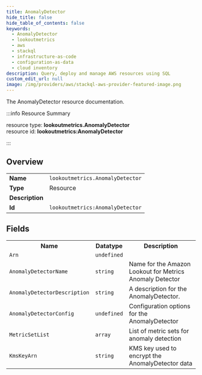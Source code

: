```yaml
---
title: AnomalyDetector
hide_title: false
hide_table_of_contents: false
keywords:
  - AnomalyDetector
  - lookoutmetrics
  - aws
  - stackql
  - infrastructure-as-code
  - configuration-as-data
  - cloud inventory
description: Query, deploy and manage AWS resources using SQL
custom_edit_url: null
image: /img/providers/aws/stackql-aws-provider-featured-image.png
---
```

The AnomalyDetector resource documentation.

:::info Resource Summary

<div class="row">
<div class="providerDocColumn">
<span>resource type:&nbsp;<b>lookoutmetrics.AnomalyDetector</b></span><br />
<span>resource id:&nbsp;<b>lookoutmetrics:AnomalyDetector</b></span><br />
</div>
</div>

:::

## Overview
<table><tbody>
<tr><td><b>Name</b></td><td><code>lookoutmetrics.AnomalyDetector</code></td></tr>
<tr><td><b>Type</b></td><td>Resource</td></tr>
<tr><td><b>Description</b></td><td></td></tr>
<tr><td><b>Id</b></td><td><code>lookoutmetrics:AnomalyDetector</code></td></tr>
</tbody></table>

## Fields
<table><tbody>
<tr><th>Name</th><th>Datatype</th><th>Description</th></tr>
<tr><td><code>Arn</code></td><td><code>undefined</code></td><td></td></tr><tr><td><code>AnomalyDetectorName</code></td><td><code>string</code></td><td>Name for the Amazon Lookout for Metrics Anomaly Detector</td></tr><tr><td><code>AnomalyDetectorDescription</code></td><td><code>string</code></td><td>A description for the AnomalyDetector.</td></tr><tr><td><code>AnomalyDetectorConfig</code></td><td><code>undefined</code></td><td>Configuration options for the AnomalyDetector</td></tr><tr><td><code>MetricSetList</code></td><td><code>array</code></td><td>List of metric sets for anomaly detection</td></tr><tr><td><code>KmsKeyArn</code></td><td><code>string</code></td><td>KMS key used to encrypt the AnomalyDetector data</td></tr>
</tbody></table>